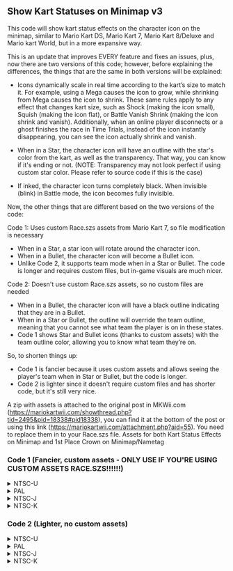 ## Show Kart Statuses on Minimap v3

This code will show kart status effects on the character icon on the minimap, similar to Mario Kart DS, Mario Kart 7, Mario Kart 8/Deluxe and Mario kart World, but in a more expansive way.

This is an update that improves EVERY feature and fixes an issues, plus, now there are two versions of this code; however, before explaining the differences, the things that are the same in both versions will be explained:

* Icons dynamically scale in real time according to the kart’s size to match it. For example, using a Mega causes the icon to grow, while shrinking from Mega causes the icon to shrink. These same rules apply to any effect that changes kart size, such as Shock (making the icon small), Squish (making the icon flat), or Battle Vanish Shrink (making the icon shrink and vanish). Additionally, when an online player disconnects or a ghost finishes the race in Time Trials, instead of the icon instantly disappearing, you can see the icon actually shrink and vanish.

* When in a Star, the character icon will have an outline with the star's color from the kart, as well as the transparency. That way, you can know if it's ending or not. (NOTE: Transparency may not look perfect if using custom star color. Please refer to source code if this is the case)

* If inked, the character icon turns completely black. When invisible (blink) in Battle mode, the icon becomes fully invisible.

Now, the other things that are different based on the two versions of the code:

Code 1: Uses custom Race.szs assets from Mario Kart 7, so file modification is necessary
* When in a Star, a star icon will rotate around the character icon.
* When in a Bullet, the character icon will become a Bullet icon.
* Unlike Code 2, it supports team mode when in a Star or Bullet.
The code is longer and requires custom files, but in-game visuals are much nicer.

Code 2: Doesn't use custom Race.szs assets, so no custom files are needed
* When in a Bullet, the character icon will have a black outline indicating that they are in a Bullet.
* When in a Star or Bullet, the outline will override the team outline, meaning that you cannot see what team the player is on in these states. 
* Code 1 shows Star and Bullet icons (thanks to custom assets) with the team outline color, allowing you to know what team they’re on.

So, to shorten things up:
* Code 1 is fancier because it uses custom assets and allows seeing the player's team when in Star or Bullet, but the code is longer.
* Code 2 is lighter since it doesn't require custom files and has shorter code, but it's still very nice.

A zip with assets is attached to the original post in MKWii.com (https://mariokartwii.com/showthread.php?tid=2495&pid=18338#pid18338), you can find it at the bottom of the post or using this link (https://mariokartwii.com/attachment.php?aid=55). You need to replace them in to your Race.szs file. Assets for both Kart Status Effects on Minimap and 1st Place Crown on Minimap/Nametag

### Code 1 (Fancier, custom assets - ONLY USE IF YOU'RE USING CUSTOM ASSETS RACE.SZS!!!!!!)

<details>
<summary>NTSC-U</summary>

```powerpc
047E19EC 48000034
047E1CA4 38000000
C27E1904 00000003
807E01B8 3C80C020
90830614 3C80809C
60000000 00000000
C27E1E34 00000008
D0030048 3CA0809C
899C01B4 81658F68
1D8C00F0 7D6B6214
816B0038 2C0B0000
41820018 2C1D0000
7D8802A6 398C00A4
7D8803A6 4D820020
60000000 00000000
C27E2120 0000005B
3D80809C 814C8F68
818CD110 818C0020
897C01B4 1F6B00F0
1D6B0004 7F6ADA14
7D8C582E 80CC0000
48000019 3F4CCCCD
3F99999A 3D4CCCCD
40600000 C3B40000
7D0802A6 815C01B8
83BC01BC 813C01C0
809C01C4 C00A0044
C0490044 C0C90048
C0EA0048 81860028
C06C0164 C0AC0168
C0880004 FC032040
40810008 FC602090
FC052040 40810008
FCA02090 80A60004
80E5000C 74E0000C
40820048 C0880000
FC032040 40800008
FC602090 FC052040
40800030 74E00001
4082001C 8985FFDC
2C0C0000 41820018
A185FFE0 2C0C4200
4080000C C0280008
EC85082A FCA02090
74E01000 3800a000
41820008 38000000
900A0149 980A014D
81860058 898C0012
2C0C0000 4082000C
38000001 981C0080
74E00800 38000000
41820020 980900B8
981D00B8 38000001
C07E0008 FCA01890
C0840040 D08A0254
980A02CF 68000001
1D8000FF 998A014F
A98A00B8 998A02CC
998A04B4 998A069C
EC4200F2 EC0000F2
ECC60172 ECE70172
D00A0044 D05D0044
D0490044 D0440044
D0EA0048 D0FD0048
D0C90048 D0C40048
817C0098 816B0044
816B0000 816B000C
39800000 998B0030
998B00FC 81860054
892C0014 88EC0015
896C0016 993D0149
993D034D 98FD014B
98FD034F 997D014D
997D0351 81650008
75608000 38000000
38C00000 418200A4
896400BB 2C0B0000
40820034 C00C0018
C03E0088 EC000072
FC00001E D801FFF8
8121FFFC 896C001E
2C0B0000 41820008
892C0014 993D00B8
993D02BC 88CA0731
38E00000 3920FFF1
896A0732 2C0B0000
4082000C 38E000FF
3920000F 7C063800
4182000C 7CC64A14
48000008 696B0001
996A0732 38000001
981D00BB 813C01C0
980900BB 3BE00000
C00A0624 C0280010
C048000C EC001028
FC000840 40800008
EC000028 D00A0624
980A069F 98CA0731
801B00F4 2C000002
41820038 388000FF
2C000000 41820014
988A0729 988A0541
988A0549 48000010
988A0725 988A053D
988A0545 988A054B
3880008C 988A03EA
C03E0000 00000000
```
</details>

<details>
<summary>PAL</summary>

```powerpc
047EB298 48000034
047EB550 38000000
C27EB1B0 00000003
807E01B8 3C80C020
90830614 3C80809C
60000000 00000000
C27EB6E0 00000008
D0030048 3CA0809C
899C01B4 8165D728
1D8C00F0 7D6B6214
816B0038 2C0B0000
41820018 2C1D0000
7D8802A6 398C00A4
7D8803A6 4D820020
60000000 00000000
C27EB9CC 0000005B
3D80809C 814CD728
818C18F8 818C0020
897C01B4 1F6B00F0
1D6B0004 7F6ADA14
7D8C582E 80CC0000
48000019 3F4CCCCD
3F99999A 3D4CCCCD
40600000 C3B40000
7D0802A6 815C01B8
83BC01BC 813C01C0
809C01C4 C00A0044
C0490044 C0C90048
C0EA0048 81860028
C06C0164 C0AC0168
C0880004 FC032040
40810008 FC602090
FC052040 40810008
FCA02090 80A60004
80E5000C 74E0000C
40820048 C0880000
FC032040 40800008
FC602090 FC052040
40800030 74E00001
4082001C 8985FFDC
2C0C0000 41820018
A185FFE0 2C0C4200
4080000C C0280008
EC85082A FCA02090
74E01000 3800a000
41820008 38000000
900A0149 980A014D
81860058 898C0012
2C0C0000 4082000C
38000001 981C0080
74E00800 38000000
41820020 980900B8
981D00B8 38000001
C07E0008 FCA01890
C0840040 D08A0254
980A02CF 68000001
1D8000FF 998A014F
A98A00B8 998A02CC
998A04B4 998A069C
EC4200F2 EC0000F2
ECC60172 ECE70172
D00A0044 D05D0044
D0490044 D0440044
D0EA0048 D0FD0048
D0C90048 D0C40048
817C0098 816B0044
816B0000 816B000C
39800000 998B0030
998B00FC 81860054
892C0014 88EC0015
896C0016 993D0149
993D034D 98FD014B
98FD034F 997D014D
997D0351 81650008
75608000 38000000
38C00000 418200A4
896400BB 2C0B0000
40820034 C00C0018
C03E0088 EC000072
FC00001E D801FFF8
8121FFFC 896C001E
2C0B0000 41820008
892C0014 993D00B8
993D02BC 88CA0731
38E00000 3920FFF1
896A0732 2C0B0000
4082000C 38E000FF
3920000F 7C063800
4182000C 7CC64A14
48000008 696B0001
996A0732 38000001
981D00BB 813C01C0
980900BB 3BE00000
C00A0624 C0280010
C048000C EC001028
FC000840 40800008
EC000028 D00A0624
980A069F 98CA0731
801B00F4 2C000002
41820038 388000FF
2C000000 41820014
988A0729 988A0541
988A0549 48000010
988A0725 988A053D
988A0545 988A054B
3880008C 988A03EA
C03E0000 00000000
```
</details>

<details>
<summary>NTSC-J</summary>

```powerpc
047EA904 48000034
047EABBC 38000000
C27EA81C 00000003
807E01B8 3C80C020
90830614 3C80809C
60000000 00000000
C27EAD4C 00000008
D0030048 3CA0809C
899C01B4 8165C788
1D8C00F0 7D6B6214
816B0038 2C0B0000
41820018 2C1D0000
7D8802A6 398C00A4
7D8803A6 4D820020
60000000 00000000
C27EB038 0000005B
3D80809C 814CC788
818C0958 818C0020
897C01B4 1F6B00F0
1D6B0004 7F6ADA14
7D8C582E 80CC0000
48000019 3F4CCCCD
3F99999A 3D4CCCCD
40600000 C3B40000
7D0802A6 815C01B8
83BC01BC 813C01C0
809C01C4 C00A0044
C0490044 C0C90048
C0EA0048 81860028
C06C0164 C0AC0168
C0880004 FC032040
40810008 FC602090
FC052040 40810008
FCA02090 80A60004
80E5000C 74E0000C
40820048 C0880000
FC032040 40800008
FC602090 FC052040
40800030 74E00001
4082001C 8985FFDC
2C0C0000 41820018
A185FFE0 2C0C4200
4080000C C0280008
EC85082A FCA02090
74E01000 3800a000
41820008 38000000
900A0149 980A014D
81860058 898C0012
2C0C0000 4082000C
38000001 981C0080
74E00800 38000000
41820020 980900B8
981D00B8 38000001
C07E0008 FCA01890
C0840040 D08A0254
980A02CF 68000001
1D8000FF 998A014F
A98A00B8 998A02CC
998A04B4 998A069C
EC4200F2 EC0000F2
ECC60172 ECE70172
D00A0044 D05D0044
D0490044 D0440044
D0EA0048 D0FD0048
D0C90048 D0C40048
817C0098 816B0044
816B0000 816B000C
39800000 998B0030
998B00FC 81860054
892C0014 88EC0015
896C0016 993D0149
993D034D 98FD014B
98FD034F 997D014D
997D0351 81650008
75608000 38000000
38C00000 418200A4
896400BB 2C0B0000
40820034 C00C0018
C03E0088 EC000072
FC00001E D801FFF8
8121FFFC 896C001E
2C0B0000 41820008
892C0014 993D00B8
993D02BC 88CA0731
38E00000 3920FFF1
896A0732 2C0B0000
4082000C 38E000FF
3920000F 7C063800
4182000C 7CC64A14
48000008 696B0001
996A0732 38000001
981D00BB 813C01C0
980900BB 3BE00000
C00A0624 C0280010
C048000C EC001028
FC000840 40800008
EC000028 D00A0624
980A069F 98CA0731
801B00F4 2C000002
41820038 388000FF
2C000000 41820014
988A0729 988A0541
988A0549 48000010
988A0725 988A053D
988A0545 988A054B
3880008C 988A03EA
C03E0000 00000000
```
</details>

<details>
<summary>NTSC-K</summary>

```powerpc
047D9658 48000034
047D9910 38000000
C27D9570 00000003
807E01B8 3C80C020
90830614 3C80809B
60000000 00000000
C27D9AA0 00000008
D0030048 3CA0809B
899C01B4 8165BD68
1D8C00F0 7D6B6214
816B0038 2C0B0000
41820018 2C1D0000
7D8802A6 398C00A4
7D8803A6 4D820020
60000000 00000000
C27D9D8C 0000005B
3D80809B 814CBD68
818CFF38 818C0020
897C01B4 1F6B00F0
1D6B0004 7F6ADA14
7D8C582E 80CC0000
48000019 3F4CCCCD
3F99999A 3D4CCCCD
40600000 C3B40000
7D0802A6 815C01B8
83BC01BC 813C01C0
809C01C4 C00A0044
C0490044 C0C90048
C0EA0048 81860028
C06C0164 C0AC0168
C0880004 FC032040
40810008 FC602090
FC052040 40810008
FCA02090 80A60004
80E5000C 74E0000C
40820048 C0880000
FC032040 40800008
FC602090 FC052040
40800030 74E00001
4082001C 8985FFDC
2C0C0000 41820018
A185FFE0 2C0C4200
4080000C C0280008
EC85082A FCA02090
74E01000 3800a000
41820008 38000000
900A0149 980A014D
81860058 898C0012
2C0C0000 4082000C
38000001 981C0080
74E00800 38000000
41820020 980900B8
981D00B8 38000001
C07E0008 FCA01890
C0840040 D08A0254
980A02CF 68000001
1D8000FF 998A014F
A98A00B8 998A02CC
998A04B4 998A069C
EC4200F2 EC0000F2
ECC60172 ECE70172
D00A0044 D05D0044
D0490044 D0440044
D0EA0048 D0FD0048
D0C90048 D0C40048
817C0098 816B0044
816B0000 816B000C
39800000 998B0030
998B00FC 81860054
892C0014 88EC0015
896C0016 993D0149
993D034D 98FD014B
98FD034F 997D014D
997D0351 81650008
75608000 38000000
38C00000 418200A4
896400BB 2C0B0000
40820034 C00C0018
C03E0088 EC000072
FC00001E D801FFF8
8121FFFC 896C001E
2C0B0000 41820008
892C0014 993D00B8
993D02BC 88CA0731
38E00000 3920FFF1
896A0732 2C0B0000
4082000C 38E000FF
3920000F 7C063800
4182000C 7CC64A14
48000008 696B0001
996A0732 38000001
981D00BB 813C01C0
980900BB 3BE00000
C00A0624 C0280010
C048000C EC001028
FC000840 40800008
EC000028 D00A0624
980A069F 98CA0731
801B00F4 2C000002
41820038 388000FF
2C000000 41820014
988A0729 988A0541
988A0549 48000010
988A0725 988A053D
988A0545 988A054B
3880008C 988A03EA
C03E0000 00000000
```
</details>


### Code 2 (Lighter, no custom assets)

<details>
<summary>NTSC-U</summary>

```powerpc
047E19EC 48000034
C27E2120 0000003C
3D80809C 818CD110
818C0020 897C01B4
1D6B0004 7D8C582E
80CC0000 48000011
3F4CCCCD 3F99999A
3D4CCCCD 7D0802A6
815C01B8 83BC01BC
813C01C0 809C01C4
C00A0044 C0490044
C0C90048 C0EA0048
81860028 C06C0164
C0AC0168 C0880004
FC032040 40810008
FC602090 FC052040
40810008 FCA02090
80A60004 80E5000C
74E0000C 40820048
C0880000 FC032040
40800008 FC602090
FC052040 40800030
74E00001 4082001C
8985FFDC 2C0C0000
41820018 A185FFE0
2C0C4200 4080000C
C0280008 EC85082A
FCA02090 74E01000
3800a000 41820008
38000000 900A0149
980A014D 81860058
898C0012 2C0C0000
4082000C 38000001
981C0080 EC4200F2
EC0000F2 ECC60172
ECE70172 D00A0044
D05D0044 D0490044
D0440044 D0EA0048
D0FD0048 D0C90048
D0C40048 817C0098
816B0044 816B0000
816B000C 39800000
998B0030 998B00FC
81860054 892C0014
894C0015 896C0016
993D0149 993D034D
995D014B 995D034F
997D014D 997D0351
81650008 74E00800
40820048 75608000
41820054 896400BB
2C0B0000 40820034
C00C0018 C03E0088
EC000072 FC00001E
D801FFF8 8121FFFC
896C001E 2C0B0000
41820008 892C0014
993D00B8 993D02BC
38000001 981D00BB
813C01C0 980900BB
3BE00000 C03E0000
60000000 00000000
```
</details>

<details>
<summary>PAL</summary>

```powerpc
047EB298 48000034
C27EB9CC 0000003C
3D80809C 818C18F8
818C0020 897C01B4
1D6B0004 7D8C582E
80CC0000 48000011
3F4CCCCD 3F99999A
3D4CCCCD 7D0802A6
815C01B8 83BC01BC
813C01C0 809C01C4
C00A0044 C0490044
C0C90048 C0EA0048
81860028 C06C0164
C0AC0168 C0880004
FC032040 40810008
FC602090 FC052040
40810008 FCA02090
80A60004 80E5000C
74E0000C 40820048
C0880000 FC032040
40800008 FC602090
FC052040 40800030
74E00001 4082001C
8985FFDC 2C0C0000
41820018 A185FFE0
2C0C4200 4080000C
C0280008 EC85082A
FCA02090 74E01000
3800a000 41820008
38000000 900A0149
980A014D 81860058
898C0012 2C0C0000
4082000C 38000001
981C0080 EC4200F2
EC0000F2 ECC60172
ECE70172 D00A0044
D05D0044 D0490044
D0440044 D0EA0048
D0FD0048 D0C90048
D0C40048 817C0098
816B0044 816B0000
816B000C 39800000
998B0030 998B00FC
81860054 892C0014
894C0015 896C0016
993D0149 993D034D
995D014B 995D034F
997D014D 997D0351
81650008 74E00800
40820048 75608000
41820054 896400BB
2C0B0000 40820034
C00C0018 C03E0088
EC000072 FC00001E
D801FFF8 8121FFFC
896C001E 2C0B0000
41820008 892C0014
993D00B8 993D02BC
38000001 981D00BB
813C01C0 980900BB
3BE00000 C03E0000
60000000 00000000
```
</details>

<details>
<summary>NTSC-J</summary>

```powerpc
047EA904 48000034
C27EB038 0000003C
3D80809C 818C0958
818C0020 897C01B4
1D6B0004 7D8C582E
80CC0000 48000011
3F4CCCCD 3F99999A
3D4CCCCD 7D0802A6
815C01B8 83BC01BC
813C01C0 809C01C4
C00A0044 C0490044
C0C90048 C0EA0048
81860028 C06C0164
C0AC0168 C0880004
FC032040 40810008
FC602090 FC052040
40810008 FCA02090
80A60004 80E5000C
74E0000C 40820048
C0880000 FC032040
40800008 FC602090
FC052040 40800030
74E00001 4082001C
8985FFDC 2C0C0000
41820018 A185FFE0
2C0C4200 4080000C
C0280008 EC85082A
FCA02090 74E01000
3800a000 41820008
38000000 900A0149
980A014D 81860058
898C0012 2C0C0000
4082000C 38000001
981C0080 EC4200F2
EC0000F2 ECC60172
ECE70172 D00A0044
D05D0044 D0490044
D0440044 D0EA0048
D0FD0048 D0C90048
D0C40048 817C0098
816B0044 816B0000
816B000C 39800000
998B0030 998B00FC
81860054 892C0014
894C0015 896C0016
993D0149 993D034D
995D014B 995D034F
997D014D 997D0351
81650008 74E00800
40820048 75608000
41820054 896400BB
2C0B0000 40820034
C00C0018 C03E0088
EC000072 FC00001E
D801FFF8 8121FFFC
896C001E 2C0B0000
41820008 892C0014
993D00B8 993D02BC
38000001 981D00BB
813C01C0 980900BB
3BE00000 C03E0000
60000000 00000000
```
</details>

<details>
<summary>NTSC-K</summary>

```powerpc
047D9658 48000034
C27D9D8C 0000003C
3D80809B 818CFF38
818C0020 897C01B4
1D6B0004 7D8C582E
80CC0000 48000011
3F4CCCCD 3F99999A
3D4CCCCD 7D0802A6
815C01B8 83BC01BC
813C01C0 809C01C4
C00A0044 C0490044
C0C90048 C0EA0048
81860028 C06C0164
C0AC0168 C0880004
FC032040 40810008
FC602090 FC052040
40810008 FCA02090
80A60004 80E5000C
74E0000C 40820048
C0880000 FC032040
40800008 FC602090
FC052040 40800030
74E00001 4082001C
8985FFDC 2C0C0000
41820018 A185FFE0
2C0C4200 4080000C
C0280008 EC85082A
FCA02090 74E01000
3800a000 41820008
38000000 900A0149
980A014D 81860058
898C0012 2C0C0000
4082000C 38000001
981C0080 EC4200F2
EC0000F2 ECC60172
ECE70172 D00A0044
D05D0044 D0490044
D0440044 D0EA0048
D0FD0048 D0C90048
D0C40048 817C0098
816B0044 816B0000
816B000C 39800000
998B0030 998B00FC
81860054 892C0014
894C0015 896C0016
993D0149 993D034D
995D014B 995D034F
997D014D 997D0351
81650008 74E00800
40820048 75608000
41820054 896400BB
2C0B0000 40820034
C00C0018 C03E0088
EC000072 FC00001E
D801FFF8 8121FFFC
896C001E 2C0B0000
41820008 892C0014
993D00B8 993D02BC
38000001 981D00BB
813C01C0 980900BB
3BE00000 C03E0000
60000000 00000000
```
</details>